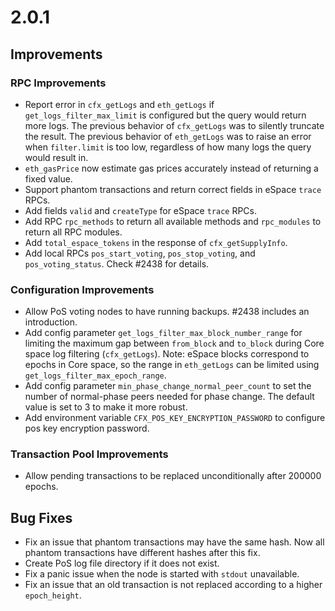 # 2.0.1

## Improvements

### RPC Improvements
- Report error in `cfx_getLogs` and `eth_getLogs` if `get_logs_filter_max_limit` is configured but the query would return more logs. The previous behavior of `cfx_getLogs` was to silently truncate the result. The previous behavior of `eth_getLogs` was to raise an error when `filter.limit` is too low, regardless of how many logs the query would result in.
- `eth_gasPrice` now estimate gas prices accurately instead of returning a fixed value.
- Support phantom transactions and return correct fields in eSpace `trace` RPCs.
- Add fields `valid` and `createType` for eSpace `trace` RPCs.
- Add RPC `rpc_methods` to return all available methods and `rpc_modules` to return all RPC modules.
- Add `total_espace_tokens` in the response of `cfx_getSupplyInfo`.
- Add local RPCs `pos_start_voting`, `pos_stop_voting`, and `pos_voting_status`. Check #2438 for details.

### Configuration Improvements
- Allow PoS voting nodes to have running backups. #2438 includes an introduction.
- Add config parameter `get_logs_filter_max_block_number_range` for limiting the maximum gap between `from_block` and `to_block` during Core space log filtering (`cfx_getLogs`). Note: eSpace blocks correspond to epochs in Core space, so the range in `eth_getLogs` can be limited using `get_logs_filter_max_epoch_range`.
- Add config parameter `min_phase_change_normal_peer_count` to set the number of normal-phase peers needed for phase change. The default value is set to 3 to make it more robust.
- Add environment variable `CFX_POS_KEY_ENCRYPTION_PASSWORD` to configure pos key encryption password.

### Transaction Pool Improvements
- Allow pending transactions to be replaced unconditionally after 200000 epochs.

## Bug Fixes
- Fix an issue that phantom transactions may have the same hash. Now all phantom transactions have different hashes after this fix.
- Create PoS log file directory if it does not exist. 
- Fix a panic issue when the node is started with `stdout` unavailable.
- Fix an issue that an old transaction is not replaced according to a higher `epoch_height`.

